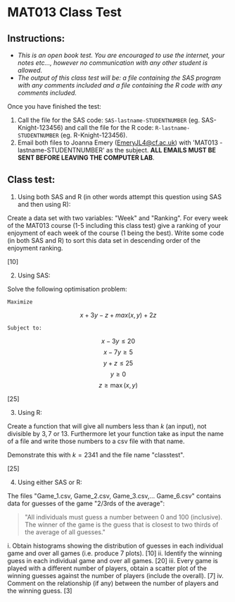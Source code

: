 # MAT013 Class Test

## Instructions:

- *This is an open book test. You are encouraged to use the internet, your notes etc..., however no communication with any other student is allowed.*
- *The output of this class test will be: a file containing the SAS program with any comments included and a file containing the R code with any comments included.*

Once you have finished the test:

1. Call the file for the SAS code: `SAS-lastname-STUDENTNUMBER` (eg. SAS-Knight-123456) and call the file for the R code: `R-lastname-STUDENTNUMBER` (eg. R-Knight-123456).
2. Email both files to Joanna Emery (EmeryJL4@cf.ac.uk) with 'MAT013 - lastname-STUDENTNUMBER' as the subject. **ALL EMAILS MUST BE SENT BEFORE LEAVING THE COMPUTER LAB**.

## Class test:

1. Using both SAS and R (in other words attempt this question using SAS and then using R):

Create a data set with two variables: "Week" and "Ranking". For every week of the MAT013 course (1-5 including this class test) give a ranking of your enjoyment of each week of the course (1 being the best). Write some code (in both SAS and R) to sort this data set in descending order of the enjoyment ranking.

[10]

2. Using SAS:

Solve the following optimisation problem:

    Maximize

$$x+3y-z+max(x,y)+2z$$

    Subject to:

$$x-3y\leq 20$$
$$x-7y\geq 5$$
$$y+z\leq 25$$
$$y\geq 0$$
$$z\geq \max(x,y)$$


[25]

3. Using R:

Create a function that will give all numbers less than $k$ (an input), not divisible by $3,7$ or $13$. Furthermore let your function take as input the name of a file and write those numbers to a csv file with that name.

Demonstrate this with $k=2341$ and the file name "classtest".

[25]

4. Using either SAS or R:

The files "Game_1.csv, Game_2.csv, Game_3.csv,... Game_6.csv" contains data for guesses of the game "2/3rds of the average":

> "All individuals must guess a number between 0 and 100 (inclusive). The winner of the game is the guess that is closest to two thirds of the average of all guesses."

i. Obtain histograms showing the distribution of guesses in each individual game and over all games (i.e. produce 7 plots). [10]
ii. Identify the winning guess in each individual game and over all games. [20]
iii. Every game is played with a different number of players, obtain a scatter plot of the winning guesses against the number of players (include the overall). [7]
iv. Comment on the relationship (if any) between the number of players and the winning guess. [3]
